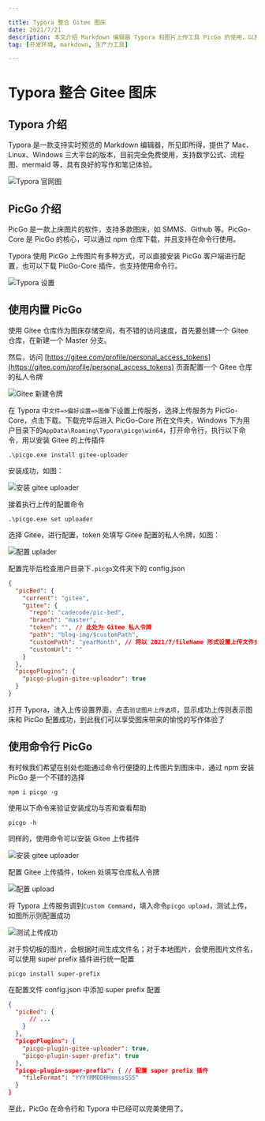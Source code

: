 ```yaml
---

title: Typora 整合 Gitee 图床
date: 2021/7/21
description: 本文介绍 Markdown 编辑器 Typora 和图片上传工具 PicGo 的使用，以及如何使用 PicGo 插件配合 Gitee 搭建免费的图床
tag: [开发环境, markdown, 生产力工具]

---
```


# Typora 整合 Gitee 图床

## Typora 介绍

Typora 是一款支持实时预览的 Markdown 编辑器，所见即所得，提供了 Mac、Linux、Windows 三大平台的版本，目前完全免费使用，支持数学公式、流程图、mermaid 等，具有良好的写作和笔记体验。

![Typora 官网图](https://pic-bed.cadeli.top/2021/07/20210728215351427.png)

## PicGo 介绍

PicGo 是一款上床图片的软件，支持多款图床，如 SMMS、Github 等。PicGo-Core 是 PicGo 的核心，可以通过 npm 仓库下载，并且支持在命令行使用。

Typora 使用 PicGo 上传图片有多种方式，可以直接安装  PicGo 客户端进行配置，也可以下载 PicGo-Core 插件，也支持使用命令行。

![Typora 设置](https://pic-bed.cadeli.top/2021/07/20210728214814695.png)

## 使用内置 PicGo

使用 Gitee 仓库作为图床存储空间，有不错的访问速度，首先要创建一个 Gitee 仓库，在新建一个 Master 分支。

然后，访问 [https://gitee.com/profile/personal_access_tokens](https://gitee.com/profile/personal_access_tokens) 页面配置一个 Gitee 仓库的私人令牌

![Gitee 新建令牌](https://pic-bed.cadeli.top/2021/07/20210728214831949.png)

在 Typora 中`文件=>偏好设置=>图像`下设置上传服务，选择上传服务为 PicGo-Core，点击下载。下载完毕后进入 PicGo-Core 所在文件夹，Windows 下为用户目录下的`AppData\Roaming\Typora\picgo\win64`，打开命令行，执行以下命令，用以安装 Gitee 的上传插件

```
.\picgo.exe install gitee-uploader
```

安装成功，如图：

![安装 gitee uploader](https://pic-bed.cadeli.top/2021/07/20210728214847464.png)

接着执行上传的配置命令

```
.\picgo.exe set uploader
```

选择 Gitee，进行配置，token 处填写 Gitee 配置的私人令牌，如图：

![配置 uplader](https://pic-bed.cadeli.top/2021/07/20210728214922625.png)

配置完毕后检查用户目录下`.picgo`文件夹下的 config.json

```json
{
  "picBed": {
    "current": "gitee",
    "gitee": {
      "repo": "cadecode/pic-bed",
      "branch": "master",
      "token": "", // 此处为 Gitee 私人令牌
      "path": "blog-img/$customPath",
      "customPath": "yearMonth", // 将以 2021/7/fileName 形式设置上传文件夹（需在 path 中引用）
      "customUrl": ""
    }
  },
  "picgoPlugins": {
    "picgo-plugin-gitee-uploader": true
  }
}
```

打开 Typora，进入上传设置界面，点击`验证图片上传选项`，显示成功上传则表示图床和 PicGo 配置成功，到此我们可以享受图床带来的愉悦的写作体验了 

## 使用命令行 PicGo

有时候我们希望在别处也能通过命令行便捷的上传图片到图床中，通过 npm 安装 PicGo 是一个不错的选择

```
npm i picgo -g
```

使用以下命令来验证安装成功与否和查看帮助

```
picgo -h
```

同样的，使用命令可以安装 Gitee 上传插件

![安装 gitee uploader](https://pic-bed.cadeli.top/2021/07/20210728214951770.png)

配置 Gitee 上传插件，token 处填写仓库私人令牌

![配置 upload](https://pic-bed.cadeli.top/2021/07/20210728215326200.png)

将 Typora 上传服务调到`Custom Command`，填入命令`picgo upload`，测试上传，如图所示则配置成功

![测试上传成功](https://pic-bed.cadeli.top/2021/07/20210728215029969.png)

对于剪切板的图片，会根据时间生成文件名；对于本地图片，会使用图片文件名，可以使用 super prefix 插件进行统一配置

```
picgo install super-prefix
```

在配置文件 config.json 中添加 super prefix 配置

```json
{
  "picBed": {
      // ...
    }
  },
  "picgoPlugins": {
    "picgo-plugin-gitee-uploader": true,
    "picgo-plugin-super-prefix": true
  }, 
  "picgo-plugin-super-prefix": { // 配置 super prefix 插件
    "fileFormat": "YYYYMMDDHHmmssSSS"
  }
}
```

至此，PicGo 在命令行和 Typora 中已经可以完美使用了。
